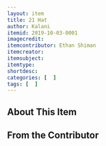 ```yaml
---
layout: item
title: 21 Hat
author: Kalani
itemid: 2019-10-03-0001
imagecredit: 
itemcontributor: Ethan Shiman
itemcreator: 
itemsubject: 
itemtype: 
shortdesc: 
categories: [  ]
tags: [  ]
---
```

## About This Item


## From the Contributor
